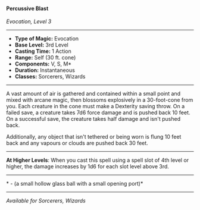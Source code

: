 #### Percussive Blast
*Evocation, Level 3*
___
- **Type of Magic:** Evocation
- **Base Level:** 3rd Level
- **Casting Time:** 1 Action
- **Range:** Self (30 ft. cone)
- **Components:** V, S, M*
- **Duration:** Instantaneous
- **Classes:** Sorcerers, Wizards
___
A vast amount of air is gathered and contained within a small point and mixed with arcane magic, then blossoms explosively in a 30-foot-cone from you. Each creature in the cone must make a Dexterity saving throw. On a failed save, a creature takes 7d6 force damage and is pushed back 10 feet. On a successful save, the creature takes half damage and isn't pushed back.

Additionally, any object that isn't tethered or being worn is flung 10 feet back and any vapours or clouds are pushed back 30 feet.
___
**At Higher Levels**: When you cast this spell using a spell slot of 4th level or higher, the damage increases by 1d6 for each slot level above 3rd.
___
\* - (a small hollow glass ball with a small opening port)*
___
*Available for Sorcerers, Wizards*
